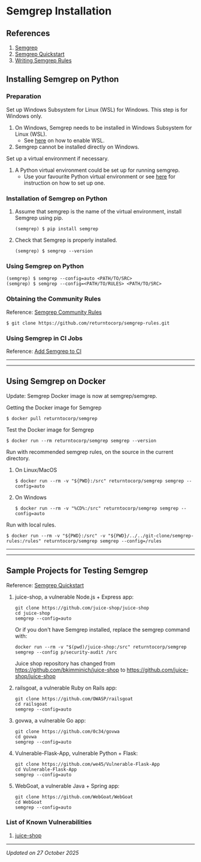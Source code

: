 # Semgrep Installation

## References

1. [Semgrep](https://semgrep.dev/)
1. [Semgrep Quickstart](https://semgrep.dev/docs/getting-started/)
1. [Writing Semgrep Rules](https://semgrep.dev/blog/2020/writing-semgrep-rules-a-methodology/)

## Installing Semgrep on Python

### Preparation

Set up Windows Subsystem for Linux (WSL) for Windows. This step is for Windows only.

1. On Windows, Semgrep needs to be installed in Windows Subsystem for Linux (WSL).
    - See [here](../../os/windows/windows-wsl-installation.md) on how to enable WSL.
1. Semgrep cannot be installed directly on Windows.

Set up a virtual environment if necessary.

1. A Python virtual environment could be set up for running semgrep.
    - Use your favourite Python virtual environment or see [here](../../language/python/python-virtualenv-windows.md) for instruction on how to set up one.

### Installation of Semgrep on Python

1. Assume that semgrep is the name of the virtual environment, install Semgrep using pip.
    ```
    (semgrep) $ pip install semgrep
    ```
1. Check that Semgrep is properly installed.
    ```
    (semgrep) $ semgrep --version
    ```

### Using Semgrep on Python

```
(semgrep) $ semgrep --config=auto <PATH/TO/SRC>
(semgrep) $ semgrep --config=<PATH/TO/RULES> <PATH/TO/SRC>
```

### Obtaining the Community Rules

Reference: [Semgrep Community Rules](https://github.com/returntocorp/semgrep-rules)
```
$ git clone https://github.com/returntocorp/semgrep-rules.git
```

### Using Semgrep in CI Jobs

Reference: [Add Semgrep to CI](https://semgrep.dev/docs/semgrep-ci/overview/)

***
***

## Using Semgrep on Docker

Update: Semgrep Docker image is now at semgrep/semgrep.

Getting the Docker image for Semgrep
```
$ docker pull returntocorp/semgrep
```

Test the Docker image for Semgrep
```
$ docker run --rm returntocorp/semgrep semgrep --version
```

Run with recommended semgrep rules, on the source in the current directory.

1. On Linux/MacOS
    ```
    $ docker run --rm -v "${PWD}:/src" returntocorp/semgrep semgrep --config=auto
    ```
1. On Windows
    ```
    $ docker run --rm -v "%CD%:/src" returntocorp/semgrep semgrep --config=auto
    ```

Run with local rules.

```
$ docker run --rm -v "${PWD}:/src" -v "${PWD}/../../git-clone/semgrep-rules:/rules" returntocorp/semgrep semgrep --config=/rules
```

***
***

## Sample Projects for Testing Semgrep

Reference: [Semgrep Quickstart](https://semgrep.dev/docs/getting-started/)

1. juice-shop, a vulnerable Node.js + Express app:
    ```
    git clone https://github.com/juice-shop/juice-shop
    cd juice-shop
    semgrep --config=auto
    ```

    Or if you don't have Semgrep installed, replace the semgrep command with:
    ```
    docker run --rm -v "$(pwd)/juice-shop:/src" returntocorp/semgrep semgrep --config p/security-audit /src
    ```

    Juice shop repository has changed from https://github.com/bkimminich/juice-shop to https://github.com/juice-shop/juice-shop

1. railsgoat, a vulnerable Ruby on Rails app:
    ```
    git clone https://github.com/OWASP/railsgoat
    cd railsgoat
    semgrep --config=auto
    ```

1. govwa, a vulnerable Go app:
    ```
    git clone https://github.com/0c34/govwa
    cd govwa
    semgrep --config=auto
    ```

1. Vulnerable-Flask-App, vulnerable Python + Flask:
    ```
    git clone https://github.com/we45/Vulnerable-Flask-App
    cd Vulnerable-Flask-App
    semgrep --config=auto
    ```

1. WebGoat, a vulnerable Java + Spring app:
    ```
    git clone https://github.com/WebGoat/WebGoat
    cd WebGoat
    semgrep --config=auto
    ```
### List of Known Vulnerabilities

1. [juice-shop](https://grietsdc.in/downloads/nasscom161121/pwning%20-%20JuiceShop.pdf)

***
*Updated on 27 October 2025*
